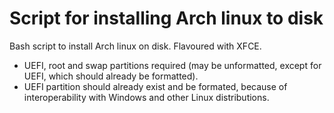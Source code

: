 # Script for installing Arch linux to disk

Bash script to install Arch linux on disk. Flavoured with XFCE.  
- UEFI, root and swap partitions required (may be unformatted, except for UEFI, which should already be formatted).  
- UEFI partition should already exist and be formated, because of interoperability with Windows and other Linux distributions.
